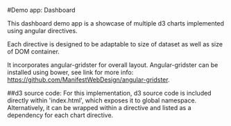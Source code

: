 #Demo app: Dashboard

This dashboard demo app is a showcase of multiple d3 charts implemented using angular directives.

Each directive is designed to be adaptable to size of dataset as well as size of DOM container.

It incorporates angular-gridster for overall layout. Angular-gridster can be installed using bower, see link for more info: https://github.com/ManifestWebDesign/angular-gridster.


##d3 source code:
For this implementation, d3 source code is included directly within 'index.html', which exposes it to global namespace. Alternatively, it can be wrapped within a directive and listed as a dependency for each chart directive.





